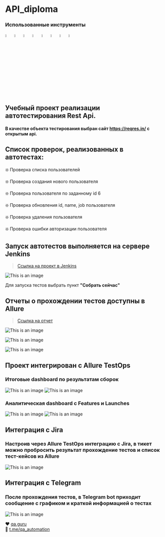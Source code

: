 # API_diploma
### Использованные инструменты
<p align="left">
<code><img width="5%" title="Python" src="https://upload.wikimedia.org/wikipedia/commons/thumb/0/0a/Python.svg/1024px-Python.svg.png"></code>
<code><img width="5%" title="Pycharm" src="https://upload.wikimedia.org/wikipedia/commons/thumb/1/1d/PyCharm_Icon.svg/1200px-PyCharm_Icon.svg.png"></code>
<code><img width="5%" title="Pytest" src="https://upload.wikimedia.org/wikipedia/commons/b/ba/Pytest_logo.svg"></code>
<code><img width="5%" title="Requests" src="https://upload.wikimedia.org/wikipedia/commons/a/aa/Requests_Python_Logo.png"></code>
<code><img width="5%" title="Allure Report" src="https://avatars.githubusercontent.com/u/5879127?s=200&v=4"></code>
<code><img width="5%" title="Allure TestOps" src="https://marketplace-cdn.atlassian.com/files/92e2d8c3-2a30-46c0-bf21-2453a4a270d3?fileType=image&mode=full-fit"></code>
<code><img width="5%" title="GitHub" src="https://cdn-icons-png.flaticon.com/512/25/25231.png"></code>
<code><img width="5%" title="Jenkins" src="https://avatars.githubusercontent.com/u/2520748?v=4"></code>
</code>
</p>


## Учебный проект реализации автотестирования **Rest Api**.<br/>
#### В качестве объекта тестирования выбран сайт https://reqres.in/ с открытым api.<br/>

## Список проверок, реализованных в автотестах:
:sparkle: Проверка списка пользователей

:sparkle: Проверка создания нового пользователя

:sparkle: Проверка пользователя по заданному id 6

:sparkle: Проверка обновления id, name, job пользователя

:sparkle: Проверка удаления пользователя

:sparkle: Проверка ошибки авторизации пользователя

## Запуск автотестов выполняется на сервере Jenkins
> <a target="_blank" href="https://jenkins.autotests.cloud/job/API_diploma/10/">Ссылка на проект в Jenkins</a>

![This is an image](/resourses/jenkins.png)

Для запуска тестов выбрать пункт **"Собрать сейчас"**

## Отчеты о прохождении тестов доступны в Allure
> <a target="_blank" href="https://jenkins.autotests.cloud/job/API_diploma/allure/">Ссылка на отчет</a>

![This is an image](/resourses/Allure_report.png)

![This is an image](/resourses/Allure_graphs.png)

![This is an image](/resourses/Allure_behaviors.png)

## Проект интегрирован с Allure TestOps

### Итоговые dashboard по результатам сборок
![This is an image](/resourses/AllureTestOps_dashboard.png)
![This is an image](/resourses/TestOps_testcases.png)


### Аналитическая dashboard с Features и Launches
![This is an image](/resourses/AllureTestOps_features.png)
![This is an image](/resourses/AllureTestOps_launchers.png)

## Интеграция с Jira
### Настроив через Allure TestOps интеграцию с Jira, в тикет можно пробросить результат прохождение тестов и список тест-кейсов из Allure
![This is an image](/resourses/jira.png)

## Интеграция с Telegram
### После прохождения тестов, в Telegram bot приходит сообщение с графиком и краткой информацией о тестах
![This is an image](/resourses/telegram1.png)


:heart: <a target="_blank" href="https://qa.guru">qa.guru</a><br/>
:blue_heart: <a target="_blank" href="https://t.me/qa_automation">t.me/qa_automation</a>








